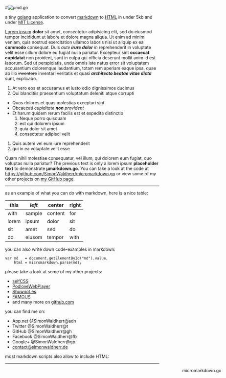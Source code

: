#![µmd.go](http://simonwaldherr.de/umd.png)

a tiny [golang](http://golang.org) application to convert [markdown](http://en.wikipedia.org/wiki/Markdown) to [HTML](http://en.wikipedia.org/wiki/HTML) in under 5kb and under [MIT License](http://opensource.org/licenses/MIT).  

[Lorem ipsum](http://en.wikipedia.org/wiki/Lorem_ipsum) **dolor** sit amet, consectetur adipisicing elit, sed do eiusmod tempor incididunt ut labore et dolore magna aliqua. Ut enim ad minim veniam, quis nostrud exercitation ullamco laboris nisi ut aliquip ex ea **commodo** consequat. Duis *aute **irure dolor** in* reprehenderit in voluptate velit esse cillum dolore eu fugiat nulla pariatur. Excepteur sint **occaecat cupidatat** non proident, sunt in culpa qui officia deserunt mollit anim id est laborum.
Sed ut perspiciatis, unde omnis iste natus error sit voluptatem accusantium doloremque laudantium, totam rem aperiam eaque ipsa, quae ab illo ~~inventore~~ inventari veritatis et quasi ***architecto beatae vitae dicta*** sunt, explicabo.

1. At vero eos et accusamus et iusto odio dignissimos ducimus
1. Qui blanditiis praesentium voluptatum deleniti atque corrupti
  * Quos dolores et quas molestias excepturi sint
  * Obcaecati *cupiditate **non** provident*
  * Et harum quidem rerum facilis est et expedita distinctio
    1. Neque porro quisquam
    2. est qui dolorem ipsum
    3. quia dolor sit amet
    4. consectetur adipisci velit
1. Quis autem vel eum iure reprehenderit
1. qui in ea voluptate velit esse

Quam nihil molestiae consequatur, vel illum, qui dolorem eum fugiat, quo voluptas nulla pariatur?
The previous text is only a lorem ipsum **placeholder text** to demonstrate **µmarkdown.go**. You can take a look at the code at <https://github.com/SimonWaldherr/micromarkdown.go> or view some of my other projects on [my GitHub page](https://github.com/SimonWaldherr/).  

---

as an example of what you can do with markdown, here is a nice table:  

this | *left* | center   | right
-----|--------|----------|-------
with | sample | content  | for
lorem| ipsum  | dolor    | sit
sit  | amet   | sed      | do
do   | eiusom | tempor   | with

you can also write down code-examples in markdown:  

```
var md   = document.getElementById("md").value,
    html = micromarkdown.parse(md);

```

please take a look at some of my other projects:

* [selfCSS](http://selfcss.org/)
* [PodloveWebPlayer](http://podlove.org/podlove-web-player/)
* [Shownot.es](http://shownot.es/)
* [FAMOUS](http://famous-project.org/)
* and many more on [github.com](https://github.com/SimonWaldherr?tab=repositories)

you can find me on:

* App.net @SimonWaldherr@adn
* Twitter @SimonWaldherr@t
* GitHub @SimonWaldherr@gh
* Facebook @SimonWaldherr@fb
* Google+ @SimonWaldherr@gp
* <contact@simonwaldherr.de>

most markdown scripts also allow to include HTML:  

---
<span style="position:absolute;right:25px;">micromarkdown.go</span>